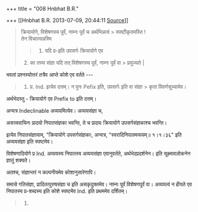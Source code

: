 +++
title = "008 Hnbhat B.R."

+++
[[Hnbhat B.R.	2013-07-09, 20:44:11 [Source](https://groups.google.com/g/samskrita/c/kQ2VcADEj2U)]]



> क्रियायोगे, विशेषणस्य पूर्वं, नाम्नः पूर्वं च अर्थभिन्नत्वं > स्पष्टीकृतमस्ति !  
> तेन विचारयन्नस्मि  
> > 1.  यदि प्र-इति उपसर्गः क्रियायोगे एव  
> 2.  का तस्य संज्ञा यदि तत् विशेषणस्य पूर्वं, नाम्नः पूर्वं वा >     प्रयुज्यते \|

  

भवतां प्रश्नस्योत्तरं तत्रैव आप्ते कोशे एव वर्तते ---

  

> 1.  प्र. Ind. इत्येव दत्तम्। न पुनः Pefix इति, उपसर्गः इति वा संज्ञा >     कृता विवर्णसूच्यामेव।

  

अर्थभेदस्तु - क्रियायोगे एव Prefix to इति दत्तम्।

  

अन्यत्र Indeclinable अव्ययमित्येव। अव्ययसंज्ञा च,

  

असत्त्ववाचिनः प्रादयो निपातसंज्ञका भवन्ति, ते च प्रादयः क्रियायोगे उपसर्गसंज्ञकाश्च भवन्ति।  

  

इत्येव निपातसंज्ञायाम्, "क्रियायोगे उपसर्गसंज्ञकाः, अन्यत्र, "स्वरादिनिपातमव्ययम्॥ १।१।३६" इति अव्ययसंज्ञा इति स्पष्टमेव।

विशेषणादियोगे प्र Ind. अव्ययस्य निपातस्य अव्ययसंज्ञा एवानुवर्तते, अर्थभेदप्रदर्शनेन। इति सूक्ष्मावलोकनेन ज्ञातुं शक्यते।

  

अतश्च, संज्ञान्तरं न कल्पनीयमेव कोशानुसारेणापि।

  

समासे गतिसंज्ञा, प्रादितत्पुरुषसंज्ञा च इति असकृदुक्तमेव। नाम्नः पूर्वं विशेषणपूर्वं वा। अव्ययत्वं न हीयते एव निपातस्य प्र-शब्दस्य इति कोशे स्पष्टमेव Ind. इति प्रथममेव दर्शितम्।

  

  

  

  

  

  

  

  



> 1.  



